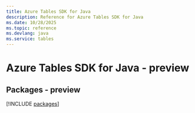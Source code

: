 ```yaml
---
title: Azure Tables SDK for Java
description: Reference for Azure Tables SDK for Java
ms.date: 10/28/2025
ms.topic: reference
ms.devlang: java
ms.service: tables
---
```

# Azure Tables SDK for Java - preview
## Packages - preview
[!INCLUDE [packages](tables-index.md)]